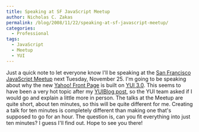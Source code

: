 ```yaml
---
title: Speaking at SF JavaScript Meetup
author: Nicholas C. Zakas
permalink: /blog/2008/11/22/speaking-at-sf-javascript-meetup/
categories:
  - Professional
tags:
  - JavaScript
  - Meetup
  - YUI
---
```

Just a quick note to let everyone know I'll be speaking at the [San Francisco JavaScript Meetup][1] next Tuesday, November 25. I'm going to be speaking about why the new [Yahoo! Front Page][2] is built on [YUI 3.0][3]. This seems to have been a very hot topic after my [YUIBlog post][4], so the YUI team asked if I would go and explain a little more in person. The talks at the Meetup are quite short, about ten minutes, so this will be quite different for me. Creating a talk for ten minutes is completely different than making one that's supposed to go for an hour. The question is, can you fit everything into just ten minutes? I guess I'll find out. Hope to see you there!

 [1]: http://www.meetup.com/jsmeetup/
 [2]: http://www.yahoo.com
 [3]: http://developer.yahoo.com/yui/3/
 [4]: http://yuiblog.com/blog/2008/11/11/frontpage-and-yui3/

